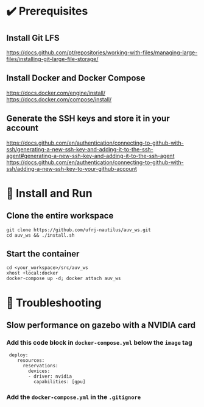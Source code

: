 # ✔️ Prerequisites
## Install Git LFS
<https://docs.github.com/pt/repositories/working-with-files/managing-large-files/installing-git-large-file-storage/>
## Install Docker and Docker Compose<br />
<https://docs.docker.com/engine/install/><br />
<https://docs.docker.com/compose/install/>
## Generate the SSH keys and store it in your account<br />
<https://docs.github.com/en/authentication/connecting-to-github-with-ssh/generating-a-new-ssh-key-and-adding-it-to-the-ssh-agent#generating-a-new-ssh-key-and-adding-it-to-the-ssh-agent><br />
<https://docs.github.com/en/authentication/connecting-to-github-with-ssh/adding-a-new-ssh-key-to-your-github-account>
# 🏁 Install and Run
## Clone the entire workspace
    
    git clone https://github.com/ufrj-nautilus/auv_ws.git
    cd auv_ws && ./install.sh
## Start the container
    
    cd <your_workspace>/src/auv_ws
    xhost +local:docker
    docker-compose up -d; docker attach auv_ws
# :bug: Troubleshooting
##  Slow performance on gazebo with a NVIDIA card
### Add this code block in ```docker-compose.yml``` below the `image` tag
```
 deploy:
    resources:
      reservations:
        devices:
        - driver: nvidia
          capabilities: [gpu]
```
### Add the ```docker-compose.yml``` in the ```.gitignore```
